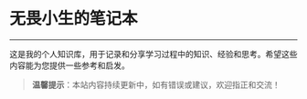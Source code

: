 # 无畏小生的笔记本

---

这是我的个人知识库，用于记录和分享学习过程中的知识、经验和思考。希望这些内容能为您提供一些参考和启发。

> **温馨提示**：本站内容持续更新中，如有错误或建议，欢迎指正和交流！
